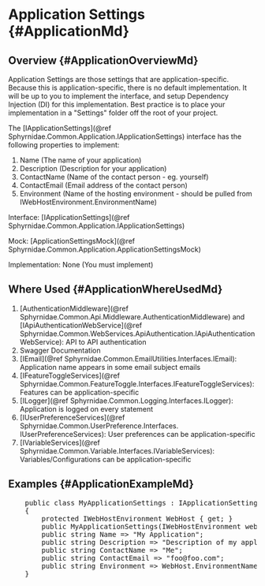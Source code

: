 ﻿# Application Settings {#ApplicationMd}

## Overview {#ApplicationOverviewMd}
Application Settings are those settings that are application-specific.
Because this is application-specific, there is no default implementation.
It will be up to you to implement the interface, and setup Dependency Injection (DI) for this implementation.
Best practice is to place your implementation in a "Settings" folder off the root of your project.

The [IApplicationSettings](@ref Sphyrnidae.Common.Application.IApplicationSettings) interface has the following properties to implement:
1. Name (The name of your application)
2. Description (Description for your application)
3. ContactName (Name of the contact person - eg. yourself)
4. ContactEmail (Email address of the contact person)
5. Environment (Name of the hosting environment - should be pulled from IWebHostEnvironment.EnvironmentName)

Interface: [IApplicationSettings](@ref Sphyrnidae.Common.Application.IApplicationSettings)

Mock: [ApplicationSettingsMock](@ref Sphyrnidae.Common.Application.ApplicationSettingsMock)

Implementation: None (You must implement)

## Where Used {#ApplicationWhereUsedMd}
1. [AuthenticationMiddleware](@ref Sphyrnidae.Common.Api.Middleware.AuthenticationMiddleware) and [IApiAuthenticationWebService](@ref Sphyrnidae.Common.WebServices.ApiAuthentication.IApiAuthenticationWebService): API to API authentication
2. Swagger Documentation
3. [IEmail](@ref Sphyrnidae.Common.EmailUtilities.Interfaces.IEmail): Application name appears in some email subject emails
4. [IFeatureToggleServices](@ref Sphyrnidae.Common.FeatureToggle.Interfaces.IFeatureToggleServices): Features can be application-specific
5. [ILogger](@ref Sphyrnidae.Common.Logging.Interfaces.ILogger): Application is logged on every statement
6. [IUserPreferenceServices](@ref Sphyrnidae.Common.UserPreference.Interfaces. IUserPreferenceServices): User preferences can be application-specific
7. [IVariableServices](@ref Sphyrnidae.Common.Variable.Interfaces.IVariableServices): Variables/Configurations can be application-specific

## Examples {#ApplicationExampleMd}
<pre>
    public class MyApplicationSettings : IApplicationSettings
    {
        protected IWebHostEnvironment WebHost { get; }
        public MyApplicationSettings(IWebHostEnvironment webHost) => WebHost = webHost;
        public string Name => "My Application";
        public string Description => "Description of my application";
        public string ContactName => "Me";
        public string ContactEmail => "foo@foo.com";
        public string Environment => WebHost.EnvironmentName;
    }
</pre>